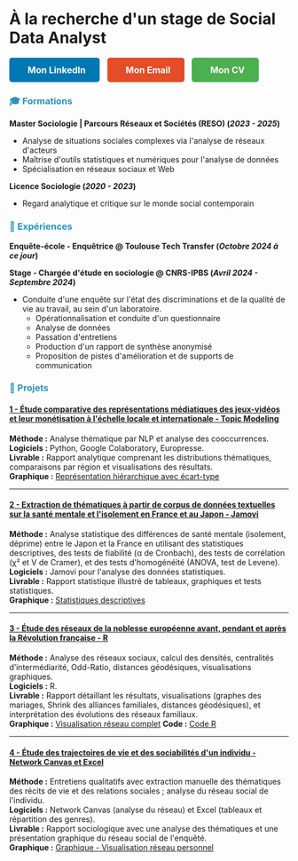 # À la recherche d'un stage de Social Data Analyst

<html lang="fr">
<head>
  <meta charset="UTF-8">
  <meta name="viewport" content="width=device-width, initial-scale=1.0">
  <title>Mon Portfolio</title>
  
  <!-- CSS intégré pour les boutons -->
  <style>
    /* Style général des boutons */
    .button {
      display: inline-block; /* Affichage en ligne pour être côte à côte */
      margin-right: 10px; /* Espacement entre les boutons */
      padding: 12px 25px;
      font-size: 16px;
      font-weight: bold;
      text-align: center;
      text-decoration: none;
      border-radius: 5px;
      transition: all 0.3s ease;
    }

    /* Style du bouton LinkedIn */
    .button.linkedin {
      background-color: #0077b5; /* Couleur de LinkedIn */
      color: white;
    }

    .button.linkedin:hover {
      background-color: #005f84; /* Couleur plus foncée au survol */
    }

    /* Style du bouton Email */
    .button.email {
      background-color: #e44d26; /* Couleur de l'email */
      color: white;
    }

    .button.email:hover {
      background-color: #b43d19; /* Couleur plus foncée au survol */
    }

    /* Style du bouton CV */
    .button.cv {
      background-color: #4CAF50; /* Couleur du bouton CV */
      color: white;
    }

    .button.cv:hover {
      background-color: #45a049; /* Couleur plus foncée au survol */
    }

    /* Ajouter un peu d'espace entre l'icône et le texte */
    .button i {
      margin-right: 8px;
    }
  </style>
  
</head>
<body>
  <!-- Boutons côte à côte -->
  <p>
    <a href="https://www.linkedin.com/in/ma%C3%ABlys-fran%C3%A7ois" class="button linkedin">
      <i class="fab fa-linkedin"></i> Mon LinkedIn
    </a>
    <a href="mailto:maelys.francois31@gmail.com" class="button email">
      <i class="fas fa-envelope"></i> Mon Email
    </a>
    <a href="https://github.com/maelysfrcs/portfolio/blob/main/mesdocuments/cv.pdf" class="button cv" target="_blank">
      <i class="fas fa-file-pdf"></i> Mon CV
    </a>
  </p>

  <!-- Ajouter le lien vers Font Awesome pour les icônes -->
  <script src="https://cdnjs.cloudflare.com/ajax/libs/font-awesome/5.15.3/js/all.min.js"></script>
</body>
</html>







### <span style="color:#2596BE;">🎓 Formations</span>
**Master Sociologie | Parcours Réseaux et Sociétés (RESO) (_2023 - 2025_)**
- Analyse de situations sociales complexes via l'analyse de réseaux d'acteurs
- Maîtrise d'outils statistiques et numériques pour l'analyse de données
- Spécialisation en réseaux sociaux et Web

**Licence Sociologie (_2020 - 2023_)**
- Regard analytique et critique sur le monde social contemporain

### <span style="color:#2596BE;">💼 Expériences</span>
**Enquête-école - Enquêtrice
@ Toulouse Tech Transfer (_Octobre 2024 à ce jour_)**

**Stage - Chargée d'étude en sociologie
@ CNRS-IPBS (_Avril 2024 - Septembre 2024_)**
- Conduite d'une enquête sur l'état des discriminations et de la qualité de vie au travail, au sein d'un laboratoire.
  - Opérationnalisation et conduite d'un questionnaire
  - Analyse de données
  - Passation d'entretiens
  - Production d'un rapport de synthèse anonymisé
  - Proposition de pistes d'amélioration et de supports de communication

### <span style="color:#2596BE;">📂 Projets</span>

#### **[1 - Étude comparative des représentations médiatiques des jeux-vidéos et leur monétisation à l'échelle locale et internationale - <u>Topic Modeling</u>](/mesdocuments/dossier_topicmodeling.pdf)**  
**Méthode :** Analyse thématique par NLP et analyse des cooccurrences.  
**Logiciels :** Python, Google Colaboratory, Europresse.  
**Livrable :** Rapport analytique comprenant les distributions thématiques, comparaisons par région et visualisations des résultats.  
**Graphique :** [Représentation hiérarchique avec écart-type](/mesdocuments/representationhierarchique_ecart-type.JPG)

---

#### **[2 - Extraction de thématiques à partir de corpus de données textuelles sur la santé mentale et l'isolement en France et au Japon - <u>Jamovi</u>](/mesdocuments/dossier_jamovi.pdf)**  
**Méthode :** Analyse statistique des différences de santé mentale (isolement, déprime) entre le Japon et la France en utilisant des statistiques descriptives, des tests de fiabilité (α de Cronbach), des tests de corrélation (χ² et V de Cramer), et des tests d'homogénéité (ANOVA, test de Levene).  
**Logiciels :** Jamovi pour l'analyse des données statistiques.  
**Livrable :** Rapport statistique illustré de tableaux, graphiques et tests statistiques.  
**Graphique :** [Statistiques descriptives](/mesdocuments/statistiquesdescriptives.png)  

---

#### **[3 - Étude des réseaux de la noblesse européenne avant, pendant et après la Révolution française - <u>R</u>](/mesdocuments/dossier_noblesse.pdf)**   
**Méthode :** Analyse des réseaux sociaux, calcul des densités, centralités d’intermédiarité, Odd-Ratio, distances géodésiques, visualisations graphiques.  
**Logiciels :** R.  
**Livrable :** Rapport détaillant les résultats, visualisations (graphes des mariages, Shrink des alliances familiales, distances géodésiques), et interprétation des évolutions des réseaux familiaux.  
**Graphique :** [Visualisation réseau complet](/mesdocuments/visualisation.jpg)
**Code :** [Code R](/mesdocuments/noblesseeuropeenne.R) 

---

#### **[4 - Étude des trajectoires de vie et des sociabilités d'un individu - <u>Network Canvas et Excel</u>](/mesdocuments/dossier_réseauxpersonnels.pdf)**  
**Méthode :** Entretiens qualitatifs avec extraction manuelle des thématiques des récits de vie et des relations sociales ; analyse du réseau social de l'individu.  
**Logiciels :** Network Canvas (analyse du réseau) et Excel (tableaux et répartition des genres).  
**Livrable :** Rapport sociologique avec une analyse des thématiques et une présentation graphique du réseau social de l'enquêté.  
**Graphique :** [Graphique - Visualisation réseau personnel](/mesdocuments/reseauxpersonnels.png)  

